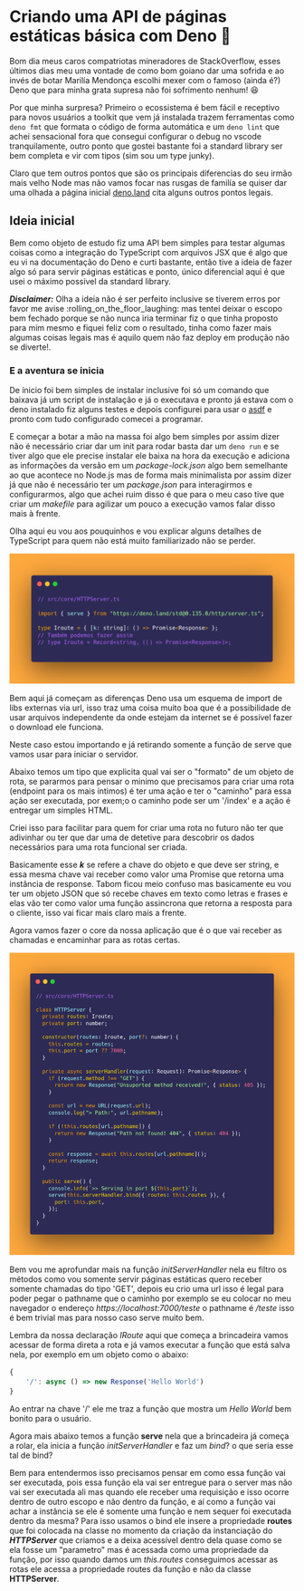 # Criando uma API de páginas estáticas básica com Deno :t-rex:

Bom dia meus caros compatriotas mineradores de StackOverflow, esses últimos dias meu uma vontade de como bom goiano dar uma sofrida e ao invés de botar Marilía Mendonça escolhi mexer com o famoso (ainda é?) Deno que para minha grata supresa não foi sofrimento nenhum! :laughing:

Por que minha surpresa? Primeiro o ecossistema é bem fácil e receptivo para novos usuários a toolkit que vem já instalada trazem ferramentas como `deno fmt` que formata o código de forma automática e um `deno lint` que achei sensacional fora que consegui configurar o debug no vscode tranquilamente, outro ponto que gostei bastante foi a standard library ser bem completa e vir com tipos (sim sou um type junky).

Claro que tem outros pontos que são os principais diferencias do seu irmão mais velho Node mas não vamos focar nas rusgas de familía se quiser dar uma olhada a página inicial [deno.land](https://deno.land/) cita alguns outros pontos legais.

## Ideia inicial

Bem como objeto de estudo fiz uma API bem simples para testar algumas coisas como a integração do TypeScript com arquivos JSX que é algo que eu vi na documentação do Deno e curti bastante, então tive a ideia de fazer algo só para servir páginas estáticas e ponto, único diferencial aqui é que usei o máximo possível da standard library.

_**Disclaimer:**_ Olha a ideia não é ser perfeito inclusive se tiverem erros por favor me avise :rolling_on_the_floor_laughing: mas tentei deixar o escopo bem fechado porque se não nunca iria terminar fiz o que tinha proposto para mim mesmo e fiquei feliz com o resultado, tinha como fazer mais algumas coisas legais mas é aquilo quem não faz deploy em produção não se diverte!.

### E a aventura se inicia

De ínicio foi bem simples de instalar inclusive foi só um comando que baixava já um script de instalação e já o executava e pronto já estava com o deno instalado fiz alguns testes e depois configurei para usar o [asdf](https://asdf-vm.com/) e pronto com tudo configurado comecei a programar.

E começar a botar a mão na massa foi algo bem simples por assim dizer não é necessário criar dar um init para rodar basta dar um `deno run` e se tiver algo que ele precise instalar ele baixa na hora da execução e adiciona as informações da versão em um _package-lock.json_ algo bem semelhante ao que acontece no Node.js mas de forma mais minimalista por assim dizer já que não é necessário ter um _package.json_ para interagirmos e configurarmos, algo que achei ruim disso é que para o meu caso tive que criar um _makefile_ para agilizar um pouco a execução vamos falar disso mais à frente.

Olha aqui eu vou aos pouquinhos e vou explicar alguns detalhes de TypeScript para quem não está muito familiarizado não se perder.

![Imagem com o import e uma interface sendo declarada](doc_images/import-type-http.png)

Bem aqui já começam as diferenças Deno usa um esquema de import de libs externas via url, isso traz uma coisa muito boa que é a possibilidade de usar arquivos independente da onde estejam da internet se é possível fazer o download ele funciona.

Neste caso estou importando e já retirando somente a função de serve que vamos usar para iniciar o servidor.



Abaixo temos um tipo que explicita qual vai ser o "formato" de um objeto de rota, se pararmos para pensar o minimo que precisamos para criar uma rota (endpoint para os mais íntimos) é ter uma ação e ter o "caminho" para essa ação ser executada, por exem;o o caminho pode ser um '/index' e a ação é entregar um simples HTML.

Criei isso para facilitar para quem for criar uma rota no futuro não ter que adivinhar ou ter que dar uma de detetive para descobrir os dados necessários para uma rota funcional ser criada.

Basicamente esse _**k**_ se refere a chave do objeto e que deve ser string, e essa mesma chave vai receber como valor uma Promise que retorna uma instância de response. Tabom ficou meio confuso mas basicamente eu vou ter um objeto JSON que só recebe chaves em texto como letras e frases e elas vão ter como valor uma função assincrona que retorna a resposta para o cliente, isso vai ficar mais claro mais a frente.

Agora vamos fazer o core da nossa aplicação que é o que vai receber as chamadas e encaminhar para as rotas certas.

![Classe http server](doc_images/http-server.png)

Bem vou me aprofundar mais na função _initServerHandler_ nela eu filtro os métodos como vou somente servir páginas estáticas quero receber somente chamadas do tipo 'GET', depois eu crio uma url isso é legal para poder pegar o pathname que o caminho por exemplo se eu colocar no meu navegador o endereço _https://localhost:7000/teste_ o pathname é _/teste_ isso é bem trivial mas para nosso caso serve muito bem.

Lembra da nossa declaração _IRoute_ aqui que começa a brincadeira vamos acessar de forma direta a rota e já vamos executar a função que está salva nela, por exemplo em um objeto como o abaixo:

```js
{
    '/': async () => new Response('Hello World')
}
```

Ao entrar na chave '/' ele me traz a função que mostra um _Hello World_ bem bonito para o usuário.

Agora mais abaixo temos a função **serve** nela que a brincadeira já começa a rolar, ela inicia a função _initServerHandler_ e faz um _bind_? o que seria esse tal de bind?

Bem para entendermos isso precisamos pensar em como essa função vai ser executada, pois essa função ela vai ser entregue para o server mas não vai ser executada ali mas quando ele receber uma requisição e isso ocorre dentro de outro escopo e não dentro da função, e aí como a função vai achar a instância se ele é somente uma função e nem sequer foi executada dentro da mesma? Para isso usamos o bind ele insere a propriedade **routes** que foi colocada na classe no momento da criação da instanciação do _**HTTPServer**_ que criamos e a deixa acessível dentro dela quase como se ela fosse um "parametro" mas é acessada como uma propriedade da função, por isso quando damos um _this.routes_ conseguimos acessar as rotas ele acessa a propriedade routes da função e não da classe **HTTPServer**.